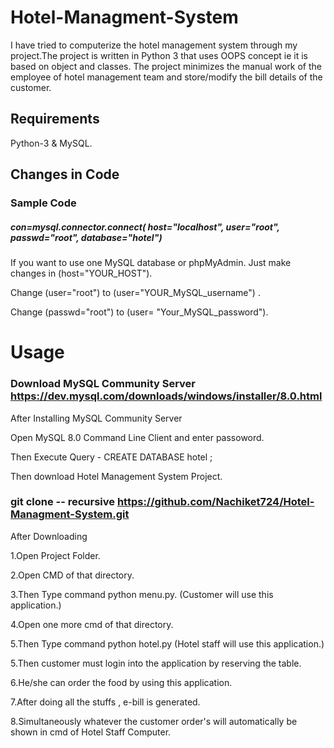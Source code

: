 # Hotel-Managment-System
I have tried to computerize the hotel management system through my project.The project is written in Python 3 that uses OOPS concept ie it is based on object and classes. The project minimizes the manual work of the employee of hotel management team and store/modify the bill details of the customer.

## Requirements
Python-3 & MySQL.

## Changes in Code
### Sample Code

##### con=mysql.connector.connect( host="localhost", user="root", passwd="root", database="hotel")
                                
If you want to use one MySQL database or phpMyAdmin. Just make changes in (host="YOUR_HOST"). 

Change (user="root") to (user="YOUR_MySQL_username") .

Change (passwd="root") to (user= "Your_MySQL_password").
 
 # Usage
 
 ### Download MySQL Community Server https://dev.mysql.com/downloads/windows/installer/8.0.html
 
 After Installing MySQL Community Server
 
 Open MySQL 8.0 Command Line Client and enter passoword.
 
 Then Execute Query - CREATE DATABASE hotel ;
 
 Then download Hotel Management System Project.
 
 ### git clone -- recursive https://github.com/Nachiket724/Hotel-Managment-System.git
  
  After Downloading 
  
  1.Open Project Folder.
 
  2.Open CMD of that directory.
  
  3.Then Type command python menu.py. (Customer will use this application.)
  
  4.Open one more cmd of that directory.
  
  5.Then Type command python hotel.py (Hotel staff will use this application.)
  
  5.Then customer must login into the application by reserving the table.
  
  6.He/she can order the food by using this application.
  
  7.After doing all the stuffs , e-bill is generated.
  
  8.Simultaneously whatever the customer order's will automatically be shown in cmd of Hotel Staff Computer.
  
  
  

